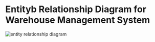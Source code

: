 # Entityb Relationship Diagram for Warehouse Management System

![entity relationship diagram](https://user-images.githubusercontent.com/55492290/71545156-92b5be80-29c2-11ea-865f-eae9b58170df.jpeg)
